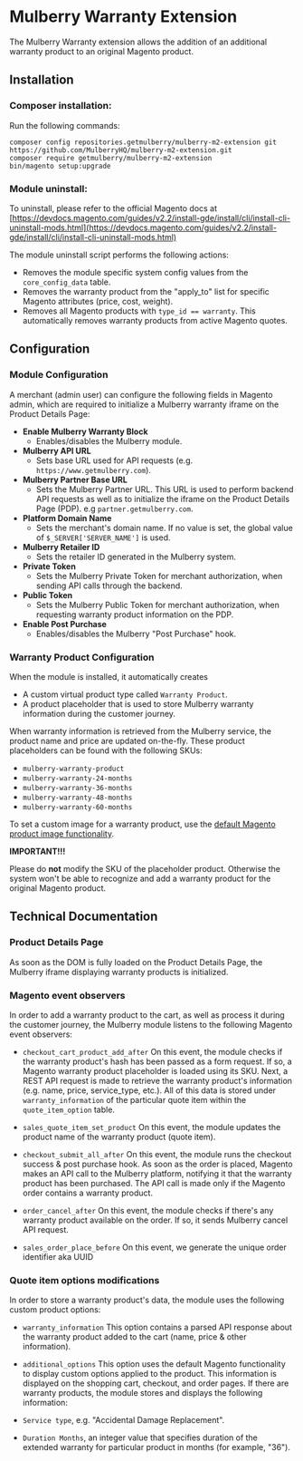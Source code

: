 # Mulberry Warranty Extension

The Mulberry Warranty extension allows the addition of an additional warranty product to an original Magento product.

## Installation

### Composer installation:

Run the following commands:

```
composer config repositories.getmulberry/mulberry-m2-extension git https://github.com/MulberryHQ/mulberry-m2-extension.git
composer require getmulberry/mulberry-m2-extension
bin/magento setup:upgrade
```

### Module uninstall:

To uninstall, please refer to the official Magento docs at [https://devdocs.magento.com/guides/v2.2/install-gde/install/cli/install-cli-uninstall-mods.html](https://devdocs.magento.com/guides/v2.2/install-gde/install/cli/install-cli-uninstall-mods.html)

The module uninstall script performs the following actions:

- Removes the module specific system config values from the `core_config_data` table.
- Removes the warranty product from the "apply_to" list for specific Magento attributes (price, cost, weight).
- Removes all Magento products with `type_id == warranty`. This automatically removes warranty products from active Magento quotes.

## Configuration

### Module Configuration

A merchant (admin user) can configure the following fields in Magento admin, which are required to initialize a Mulberry warranty iframe on the Product Details Page:

- **Enable Mulberry Warranty Block**
    - Enables/disables the Mulberry module.
- **Mulberry API URL**
    - Sets base URL used for API requests (e.g. `https://www.getmulberry.com`).
- **Mulberry Partner Base URL**
    - Sets the Mulberry Partner URL. This URL is used to perform backend API requests as well as to initialize the iframe on the Product Details Page (PDP). e.g `partner.getmulberry.com`.
- **Platform Domain Name**
    - Sets the merchant's domain name. If no value is set, the global value of `$_SERVER['SERVER_NAME']` is used.
- **Mulberry Retailer ID**
    - Sets the retailer ID generated in the Mulberry system.
- **Private Token**
    - Sets the Mulberry Private Token for merchant authorization, when sending API calls through the backend.
- **Public Token**
    - Sets the Mulberry Public Token for merchant authorization, when requesting warranty product information on the PDP.
- **Enable Post Purchase**
    - Enables/disables the Mulberry "Post Purchase" hook.

### Warranty Product Configuration

When the module is installed, it automatically creates

- A custom virtual product type called `Warranty Product`.
- A product placeholder that is used to store Mulberry warranty information during the customer journey.

When warranty information is retrieved from the Mulberry service, the product name and price are updated on-the-fly. These product placeholders can be found with the following SKUs:

- `mulberry-warranty-product`
- `mulberry-warranty-24-months`
- `mulberry-warranty-36-months`
- `mulberry-warranty-48-months`
- `mulberry-warranty-60-months`

To set a custom image for a warranty product, use the [default Magento product image functionality](https://docs.magento.com/m1/ce/user_guide/catalog/product-images.html).

**IMPORTANT!!!**

Please do **not** modify the SKU of the placeholder product. Otherwise the system won't be able to recognize and add a warranty product for the original Magento product.

## Technical Documentation

### Product Details Page
As soon as the DOM is fully loaded on the Product Details Page, the Mulberry iframe displaying warranty products is initialized.

### Magento event observers

In order to add a warranty product to the cart, as well as process it during the customer journey, the Mulberry module listens to the following Magento event observers:

- `checkout_cart_product_add_after` On this event, the module checks if the warranty product's hash has been passed as a form request. If so, a Magento warranty product placeholder is loaded using its SKU. Next, a REST API request is made to retrieve the warranty product's information (e.g. name, price, service_type, etc.). All of this data is stored under `warranty_information` of the particular quote item within the `quote_item_option` table.

- `sales_quote_item_set_product` On this event, the module updates the product name of the warranty product (quote item).

- `checkout_submit_all_after` On this event, the module runs the checkout success & post purchase hook. As soon as the order is placed, Magento makes an API call to the Mulberry platform, notifying it that the warranty product has been purchased. The API call is made only if the Magento order contains a warranty product.

- `order_cancel_after` On this event, the module checks if there's any warranty product available on the order. If so, it sends Mulberry cancel API request.

- `sales_order_place_before` On this event, we generate the unique order identifier aka UUID

### Quote item options modifications

In order to store a warranty product's data, the module uses the following custom product options:

- `warranty_information` This option contains a parsed API response about the warranty product added to the cart (name, price & other information).

- `additional_options` This option uses the default Magento functionality to display custom options applied to the product. This information is displayed on the shopping cart, checkout, and order pages. If there are warranty products, the module stores and displays the following information:

- `Service type`, e.g. "Accidental Damage Replacement".

- `Duration Months`, an integer value that specifies duration of the extended warranty for particular product in months (for example, "36").
